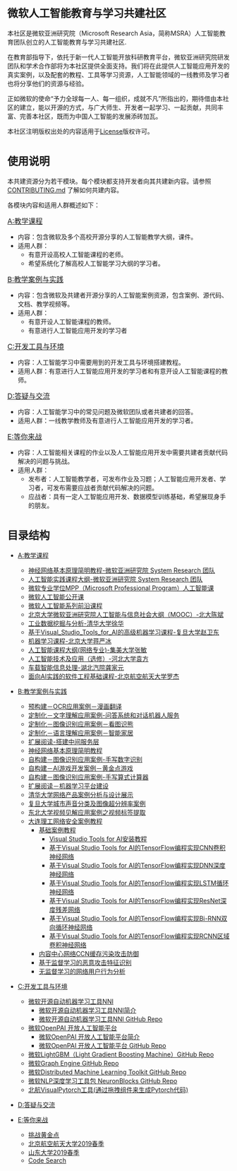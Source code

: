 # <font size=5>微软人工智能教育与学习共建社区</font> 
本社区是微软亚洲研究院（Microsoft Research Asia，简称MSRA）人工智能教育团队创立的人工智能教育与学习共建社区.

在教育部指导下，依托于新一代人工智能开放科研教育平台，微软亚洲研究院研发团队和学术合作部将为本社区提供全面支持。我们将在此提供人工智能应用开发的真实案例，以及配套的教程、工具等学习资源，人工智能领域的一线教师及学习者也将分享他们的资源与经验。

正如微软的使命“予力全球每一人、每一组织，成就不凡”所指出的，期待借由本社区的建立，能以开源的方式，与广大师生、开发者一起学习、一起贡献，共同丰富、完善本社区，既而为中国人工智能的发展添砖加瓦。  


本社区注明版权出处的内容适用于[License](./LICENSE.md)版权许可。





# <font size=5>使用说明</font> 
本共建资源分为若干模块。每个模块都支持开发者向其共建新内容。请参照 [CONTRIBUTING.md](./CONTRIBUTING.md) 了解如何共建内容。

各模块内容和适用人群概述如下：

<font size=3>[A:教学课程](./A-教学课程/README.md) </font>
- 内容：包含微软及多个高校开源分享的人工智能教学大纲，课件。
- 适用人群：
  - 有意开设高校人工智能课程的老师。
  - 希望系统化了解高校人工智能学习大纲的学习者。

<font size=3>[B:教学案例与实践](./B-教学案例与实践/README.md)</font>
- 内容：包含微软及共建者开源分享的人工智能案例资源，包含案例、源代码、文档、教学视频等。
- 适用人群：
   - 有意开设人工智能课程的教师。
   - 有意进行人工智能应用开发的学习者


<font size=3>[C:开发工具与环境](./C-开发工具与环境/README.md) </font>
- 内容：人工智能学习中需要用到的开发工具与环境搭建教程。
- 适用人群：有意进行人工智能应用开发的学习者和有意开设人工智能课程的教师。
  
<font size=3>[D:答疑与交流](./D-答疑与交流/README.md) </font>
- 内容：人工智能学习中的常见问题及微软团队或者共建者的回答。
- 适用人群：一线教学教师及有意进行人工智能应用开发的学习者。

<font size=3>[E:等你来战](./E-Challenge/README.md) </font>
- 内容：人工智能相关课程的作业以及人工智能应用开发中需要共建者贡献代码解决的问题与挑战。
- 适用人群：
  - 发布者：人工智能教学者，可发布作业及习题；人工智能应用开发者、学习者，可发布需要应战者贡献代码解决的问题。
  - 应战者：具有一定人工智能应用开发、数据模型训练基础，希望展现身手的朋友。



# <font size=5>目录结构</font> 

- [A:教学课程](./A-教学课程) 
  - [神经网络基本原理简明教程-微软亚洲研究院  System Research 团队](https://github.com/Microsoft/ai-edu/tree/master/B-%E6%95%99%E5%AD%A6%E6%A1%88%E4%BE%8B%E4%B8%8E%E5%AE%9E%E8%B7%B5/B6-%E7%A5%9E%E7%BB%8F%E7%BD%91%E7%BB%9C%E5%9F%BA%E6%9C%AC%E5%8E%9F%E7%90%86%E7%AE%80%E6%98%8E%E6%95%99%E7%A8%8B)
  - [人工智能实践课程大纲-微软亚洲研究院  System Research 团队](./A-教学课程/人工智能实践课程大纲-微软亚洲研究院SystemResearch团队.md)
  - [微软专业学位MPP（Microsoft Professional Program）人工智能课](./A-教学课程/MPP.md)
  - [微软人工智能公开课](./A-教学课程/微软人工智能公开课.md)
  - [微软人工智能系列前沿课程](./A-教学课程/人工智能系列前沿课程.md)
  - [北京大学微软亚洲研究院人工智能与信息社会大纲（MOOC）-北大陈斌](./A-教学课程/北京大学微软亚洲研究院人工智能与信息社会大纲（MOOC）-北大陈斌.md)
  - [工业数据挖掘与分析-清华大学徐华](./A-教学课程/工业数据挖掘与分析-清华大学徐华.md)
  - [基于Visual_Studio_Tools_for_AI的高级机器学习课程-复旦大学赵卫东](./A-教学课程/基于Visual_Studio_Tools_for_AI的高级机器学习课程-复旦赵卫东.md)
  - [机器学习课程-北京大学蒋严冰](./A-教学课程/机器学习课程-北京大学蒋严冰.md)
  - [人工智能课程大纲(网络专业)-集美大学张敏](./A-教学课程/人工智能课程大纲(网络专业)-集美大学张敏.md)
  - [人工智能技术及应用（选修）-河北大学袁方](./A-教学课程/人工智能技术及应用（选修）-河北大学袁方.md)
  - [车载智能信息处理-湖北汽院龚家元](./A-教学课程/车载智能信息处理-湖北汽院龚家元.md)
  - [面向AI实践的软件工程基础课程-北京航空航天大学罗杰](https://github.com/Microsoft/ai-edu/blob/master/A-教学课程/面向AI实践的软件工程基础课程-北京航空航天大学罗杰.md)
  

- [B:教学案例与实践](./B-教学案例与实践)
  - [预构建－OCR应用案例－漫画翻译](./B-教学案例与实践/B1-预构建－OCR应用案例－漫画翻译/README.md) 
  - [定制化－文字理解应用案例-问答系统和对话机器人服务](./B-教学案例与实践/B2-定制化－文字理解应用案例-问答系统和对话机器人服务/README.md) 
  - [定制化－图像识别应用案例－看图识熊](./B-教学案例与实践/B3-定制化－图像识别应用案例－看图识熊/README.md) 
  - [定制化－语言理解应用案例－智能家居](./B-教学案例与实践/B4-定制化－语言理解应用案例－智能家居/README.md) 
  - [扩展阅读-搭建中间服务层](./B-教学案例与实践/B5-扩展阅读-搭建中间服务层/README.md) 
  - [神经网络基本原理简明教程](./B-教学案例与实践/B6-神经网络基本原理简明教程/README.md) 
  - [自构建－图像识别应用案例-手写数字识别](./B-教学案例与实践/B7-自构建－图像识别应用案例-手写数字识别/README.md) 
  - [自构建－AI游戏开发案例－黄金点游戏](./B-教学案例与实践/B8-自构建－AI游戏开发案例－黄金点游戏/README.md) 
  - [自构建－图像识别应用案例-手写算式计算器](./B-教学案例与实践/B9-自构建－图像识别应用案例-手写算式计算器/README.md)
  - [扩展阅读－机器学习平台建设](./B-教学案例与实践/B10-扩展阅读－机器学习平台建设/readme.md) 
  - [清华大学网络产品案例分析与设计展示](https://github.com/Microsoft/ai-edu/tree/master/B-教学案例与实践/清华大学网络产品案例分析与设计展示) 
  - [复旦大学城市声音分类及图像超分辨率案例](./B-教学案例与实践/复旦大学城市声音分类-图像超分辨率/README.md) 
  - [东北大学视频见解应用案例之视频标签提取](./B-教学案例与实践/东北大学视频见解应用案例之视频标签提取/README.md) 
  - [大连理工网络安全案例教程](./B-教学案例与实践/大连理工基础案例教程/README.md)
    - [基础案例教程](./B-教学案例与实践/大连理工基础案例教程/README.md)
      - [Visual Studio Tools for AI安装教程](https://github.com/linlinyaoyao/TensorFlowPro/blob/master/%E5%9F%BA%E7%A1%80%E6%A1%88%E4%BE%8B%E6%95%99%E7%A8%8B/1.Visual%20Studio%20Tools%20for%20AI%E5%AE%89%E8%A3%85%E6%95%99%E7%A8%8B.md)
      - [基于Visual Studio Tools for AI的TensorFlow编程实现CNN卷积神经网络](https://github.com/linlinyaoyao/TensorFlowPro/blob/master/基础案例教程/2.基于Visual%20Studio%20Tools%20for%20AI的TensorFlow编程实现CNN卷积神经网络.md)
      - [基于Visual Studio Tools for AI的TensorFlow编程实现DNN深度神经网络](https://github.com/linlinyaoyao/TensorFlowPro/blob/master/基础案例教程/3.基于Visual%20Studio%20Tools%20for%20AI的TensorFlow编程实现DNN深度神经网络.md)
      - [基于Visual Studio Tools for AI的TensorFlow编程实现LSTM循环神经网络](https://github.com/linlinyaoyao/TensorFlowPro/blob/master/%E5%9F%BA%E7%A1%80%E6%A1%88%E4%BE%8B%E6%95%99%E7%A8%8B/4.%E5%9F%BA%E4%BA%8EVisual%20Studio%20Tools%20for%20AI%E7%9A%84TensorFlow%E7%BC%96%E7%A8%8B%E5%AE%9E%E7%8E%B0LSTM%E5%BE%AA%E7%8E%AF%E7%A5%9E%E7%BB%8F%E7%BD%91%E7%BB%9C.md)
      - [基于Visual Studio Tools for AI的TensorFlow编程实现ResNet深度残差网络](https://github.com/linlinyaoyao/TensorFlowPro/blob/master/%E5%9F%BA%E7%A1%80%E6%A1%88%E4%BE%8B%E6%95%99%E7%A8%8B/5.%E5%9F%BA%E4%BA%8EVisual%20Studio%20Tools%20for%20AI%E7%9A%84TensorFlow%E7%BC%96%E7%A8%8B%E5%AE%9E%E7%8E%B0ResNet%E6%B7%B1%E5%BA%A6%E6%AE%8B%E5%B7%AE%E7%BD%91%E7%BB%9C.md)
      - [基于Visual Studio Tools for AI的TensorFlow编程实现Bi-RNN双向循环神经网络](https://github.com/linlinyaoyao/TensorFlowPro/blob/master/%E5%9F%BA%E7%A1%80%E6%A1%88%E4%BE%8B%E6%95%99%E7%A8%8B/6.%E5%9F%BA%E4%BA%8EVisual%20Studio%20Tools%20for%20AI%E7%9A%84TensorFlow%E7%BC%96%E7%A8%8B%E5%AE%9E%E7%8E%B0Bi-RNN%E5%8F%8C%E5%90%91%E5%BE%AA%E7%8E%AF%E7%A5%9E%E7%BB%8F%E7%BD%91%E7%BB%9C.md)
      - [基于Visual Studio Tools for AI的TensorFlow编程实现RCNN区域卷积神经网络](https://github.com/linlinyaoyao/TensorFlowPro/blob/master/%E5%9F%BA%E7%A1%80%E6%A1%88%E4%BE%8B%E6%95%99%E7%A8%8B/7.%E5%9F%BA%E4%BA%8EVisual%20Studio%20Tools%20for%20AI%E7%9A%84TensorFlow%E7%BC%96%E7%A8%8B%E5%AE%9E%E7%8E%B0RCNN%E5%8C%BA%E5%9F%9F%E5%8D%B7%E7%A7%AF%E7%A5%9E%E7%BB%8F%E7%BD%91%E7%BB%9C.md)
    - [内容中心网络CCN缓存污染攻击防御](https://github.com/linlinyaoyao/TensorFlowPro/tree/master/%E5%86%85%E5%AE%B9%E4%B8%AD%E5%BF%83%E7%BD%91%E7%BB%9CCCN%E7%BC%93%E5%AD%98%E6%B1%A1%E6%9F%93%E6%94%BB%E5%87%BB%E9%98%B2%E5%BE%A1)
    - [基于监督学习的恶意攻击特征识别](https://github.com/linlinyaoyao/TensorFlowPro/tree/master/基于监督学习的恶意攻击特征识别)
    - [无监督学习的网络用户行为分析](https://github.com/linlinyaoyao/TensorFlowPro/tree/master/%E6%97%A0%E7%9B%91%E7%9D%A3%E5%AD%A6%E4%B9%A0%E7%9A%84%E7%BD%91%E7%BB%9C%E7%94%A8%E6%88%B7%E8%A1%8C%E4%B8%BA%E5%88%86%E6%9E%90)
  
- [C:开发工具与环境](./C-开发工具与环境/README.md)
   - [微软开源自动机器学习工具NNI](./C-开发工具与环境/README.md) 
     - [微软开源自动机器学习工具NNI简介](https://www.cnblogs.com/ms-uap/p/9719071.html) 
     - [微软开源自动机器学习工具NNI GitHub Repo](https://github.com/Microsoft/nni)
   - [微软OpenPAI 开放人工智能平台](./C-开发工具与环境/README.md) 
     - [微软OpenPAI 开放人工智能平台简介](https://www.cnblogs.com/ms-uap/p/openpai_or_pai.html) 
     - [微软OpenPAI 开放人工智能平台 GitHub Repo](https://github.com/Microsoft/pai)
   - [微软LightGBM（Light Gradient Boosting Machine）GitHub Repo](https://github.com/Microsoft/LightGBM)
   - [微软Graph Engine GitHub Repo](https://github.com/Microsoft/GraphEngine)
   - [微软Distributed Machine Learning Toolkit GitHub Repo](https://github.com/Microsoft/DMTK)
   - [微软NLP深度学习工具包 NeuronBlocks GitHub Repo](https://github.com/Microsoft/NeuronBlocks)
   - [北航VisualPytorch工具(通过拖拽组件来生成Pytorch代码)](https://github.com/Microsoft/ai-edu/tree/master/C-开发工具与环境/北航19软件工程VisualPytorch)
  
- [D:答疑与交流](./D-答疑与交流)
  
- [E:等你来战](./E-Challenge)
  - [挑战黄金点](./E-Challenge/GoldenNumberGame)
  - [北京航空航天大学2019春季](./E-Challenge/BeihangUniversity2019Spring)
  - [山东大学2019春季](./E-Challenge/ShandongUniversity2019Spring)
  - [Code Search](./E-Challenge/CodeSearch)

